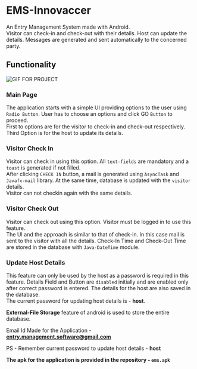 # EMS-Innovaccer
An Entry Management System made with Android.<br> Visitor can check-in and check-out with their details. Host can update the details. Messages are generated and sent automatically to the concerned party.

## Functionality
![GIF FOR PROJECT](https://github.com/Mohit17067/EMS-Innovaccer/blob/master/app.gif "GIF for project")

### Main Page
The application starts with a simple UI providing options to the user using `Radio Button`. User has to choose an options and click GO `Button` to proceed.<br>
First to options are for the visitor to check-in and check-out respectively. Third Option is for the host to update its details.

### Visitor Check In
Visitor can check in using this option. All `text-fields` are mandatory and a `toast` is generated if not filled.<br>
After clicking `CHECK IN` button, a mail is generated using `AsyncTask` and `Javafx-mail` library. At the same time, database is updated with the `visitor` details.<br>
Visitor can not checkin again with the same details.

### Visitor Check Out
Visitor can check out using this option. Visitor must be logged in to use this feature. <br>
The UI and the approach is similar to that of check-in. In this case mail is sent to the visitor with all the details. Check-In Time and Check-Out Time are stored in the database with `Java-DateTime` module.

### Update Host Details
This feature can only be used by the host as a password is required in this feature. Details Field and Button are `disabled` initially and are enabled only after correct password is entered. The details for the host are also saved in the database.<br>
The current password for updating host details is - **host**.

**External-File Storage** feature of android is used to store the entire database.<br>

Email Id Made for the Application - **entry.management.software@gmail.com**

PS - Remember current password to update host details - **host**

**The apk for the application is provided in the repository - `ems.apk`**
